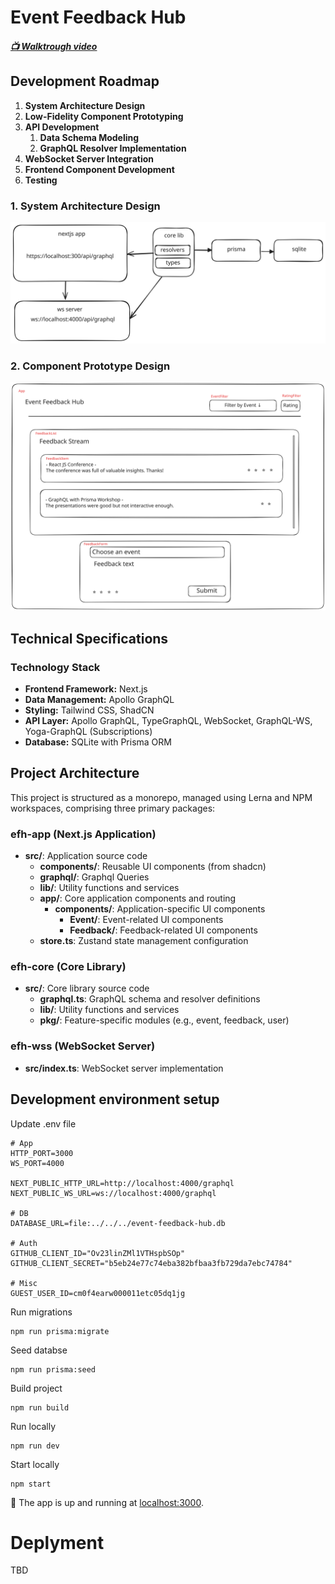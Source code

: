 # Event Feedback Hub

##### [📺 Walktrough video](https://www.loom.com/share/75c057ac24024a6a8430414d7859a9c7?sid=ef4318bd-665e-477e-b9ee-936cf7e5255a)

## Development Roadmap

1. **System Architecture Design**
2. **Low-Fidelity Component Prototyping**
3. **API Development**
   1. **Data Schema Modeling**
   2. **GraphQL Resolver Implementation**
4. **WebSocket Server Integration**
5. **Frontend Component Development**
6. **Testing**

### 1. System Architecture Design

![System Architecture Diagram](./docs/system-design.svg)

### 2. Component Prototype Design

![Component Design Diagram](./docs/components-design.svg)

## Technical Specifications

### Technology Stack

- **Frontend Framework:** Next.js
- **Data Management:** Apollo GraphQL
- **Styling:** Tailwind CSS, ShadCN
- **API Layer:** Apollo GraphQL, TypeGraphQL, WebSocket, GraphQL-WS, Yoga-GraphQL (Subscriptions)
- **Database:** SQLite with Prisma ORM

## Project Architecture

This project is structured as a monorepo, managed using Lerna and NPM workspaces, comprising three primary packages:

### efh-app (Next.js Application)

- **src/**: Application source code
  - **components/**: Reusable UI components (from shadcn)
  - **graphql/**: Graphql Queries
  - **lib/**: Utility functions and services
  - **app/**: Core application components and routing
    - **components/**: Application-specific UI components
      - **Event/**: Event-related UI components
      - **Feedback/**: Feedback-related UI components
  - **store.ts**: Zustand state management configuration

### efh-core (Core Library)

- **src/**: Core library source code
  - **graphql.ts**: GraphQL schema and resolver definitions
  - **lib/**: Utility functions and services
  - **pkg/**: Feature-specific modules (e.g., event, feedback, user)

### efh-wss (WebSocket Server)

- **src/index.ts**: WebSocket server implementation

## Development environment setup

Update .env file

```
# App
HTTP_PORT=3000
WS_PORT=4000

NEXT_PUBLIC_HTTP_URL=http://localhost:4000/graphql
NEXT_PUBLIC_WS_URL=ws://localhost:4000/graphql

# DB
DATABASE_URL=file:../../../event-feedback-hub.db

# Auth
GITHUB_CLIENT_ID="Ov23linZMl1VTHspbSOp"
GITHUB_CLIENT_SECRET="b5eb24e77c74eba382bfbaa3fb729da7ebc74784"

# Misc
GUEST_USER_ID=cm0f4earw000011etc05dq1jg
```

Run migrations

```
npm run prisma:migrate
```

Seed databse

```
npm run prisma:seed
```

Build project

```
npm run build
```

Run locally

```
npm run dev
```

Start locally

```
npm start
```

🚀 The app is up and running at [localhost:3000](http://localhost:3000).

# Deplyment

TBD
